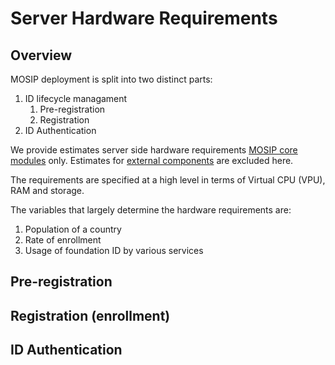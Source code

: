 # Server Hardware Requirements

## Overview
MOSIP deployment is split into two distinct parts:
1. ID lifecycle managament
   1. Pre-registration
   1. Registration
2. ID Authentication

We provide estimates server side hardware requirements [MOSIP core modules](https://github.com/mosip/mosip-infra/tree/1.2.0-rc2/deployment/v3/mosip) only. Estimates for [external components](https://github.com/mosip/mosip-infra/tree/1.2.0-rc2/deployment/v3/external) are excluded here.  

The requirements are specified at a high level in terms  of Virtual CPU (VPU), RAM and storage. 

The variables that largely determine the hardware requirements are:
1. Population of a country
1. Rate of enrollment
1. Usage of foundation ID by various services

## Pre-registration

## Registration (enrollment)



## ID Authentication



